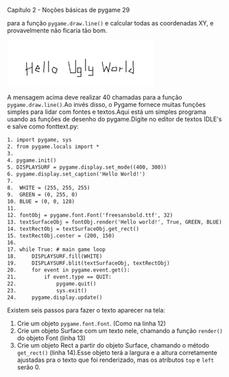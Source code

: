 Capítulo 2 - Noções básicas de pygame 29

para a função `pygame.draw.line()` e calcular todas as coordenadas XY, e provavelmente não ficaria tão bom.

![](imagens/imagem-29.png)

A mensagem acima deve realizar 40 chamadas para a função `pygame.draw.line()`.Ao invés disso, o Pygame fornece muitas funções simples para lidar com fontes e textos.Aqui está um simples programa usando as funções de desenho do pygame.Digite no editor de textos IDLE's e salve como fonttext.py:

	1. import pygame, sys 
	2. from pygame.locals import * 
	3.
	4. pygame.init() 
	5. DISPLAYSURF = pygame.display.set_mode((400, 300)) 
	6. pygame.display.set_caption('Hello World!') 
	7.
	8.  WHITE = (255, 255, 255) 
	9.  GREEN = (0, 255, 0) 
	10. BLUE = (0, 0, 128) 
	11.
	12. fontObj = pygame.font.Font('freesansbold.ttf', 32) 
	13. textSurfaceObj = fontObj.render('Hello world!', True, GREEN, BLUE) 
	14. textRectObj = textSurfaceObj.get_rect() 
	15. textRectObj.center = (200, 150) 
	16. 
	17. while True: # main game loop
	18. 	DISPLAYSURF.fill(WHITE)
	19. 	DISPLAYSURF.blit(textSurfaceObj, textRectObj) 
	20. 	for event in pygame.event.get(): 
	21. 		if event.type == QUIT: 
	22. 			pygame.quit() 
	23. 			sys.exit() 
	24. 	pygame.display.update() 


Existem seis passos para fazer o texto aparecer na tela:

1. Crie um objeto `pygame.font.Font`. (Como na linha 12)
2. Crie um objeto Surface com um texto nele, chamando a função `render()` do objeto Font (linha 13)
3. Crie um objeto Rect a partir do objeto Surface, chamando o método `get_rect()` (linha 14).Esse objeto terá a largura e a altura corretamente ajustadas pra o texto que foi renderizado, mas os atríbutos `top` e `left` serão 0.








